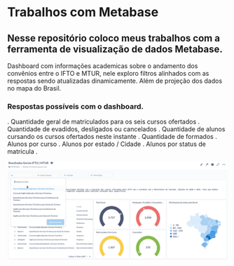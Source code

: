 # Trabalhos com Metabase

## Nesse repositório coloco meus trabalhos com a ferramenta de visualização de dados Metabase.
Dashboard com informações academicas sobre o andamento dos convênios entre o IFTO e MTUR, nele exploro filtros alinhados com as respostas sendo atualizadas dinamicamente. Além de projeção dos dados no mapa do Brasil.

### Respostas possíveis com o dashboard.
. Quantidade geral de matriculados para os seis cursos ofertados
. Quantidade de evadidos, desligados ou cancelados
. Quantidade de alunos cursando os cursos ofertados neste instante
. Quantidade de formados
. Alunos por curso
. Alunos por estado / Cidade
. Alunos por status de matricula
. 

![Dados](https://raw.githubusercontent.com/rodrigooporto/TrabalhosMetabase/main/ifto_mtur.gif)

